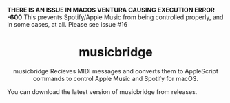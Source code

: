 **THERE IS AN ISSUE IN MACOS VENTURA CAUSING EXECUTION ERROR -600** This prevents Spotify/Apple Music from being controlled properly, and in some cases, at all. Please see issue #16

<h1 align="center">musicbridge</h1>

<p align="center">musicbridge Recieves MIDI messages and converts them to AppleScript commands to control Apple Music and Spotify for macOS.</p>


You can download the latest version of musicbridge from releases.
